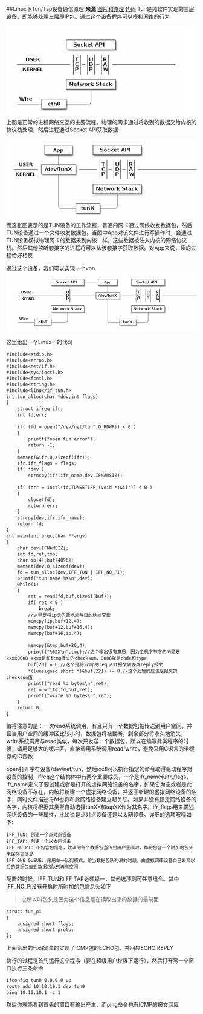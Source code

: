 ##Linux下Tun/Tap设备通信原理
**来源**
[图片和原理](https://blog.kghost.info/2013/03/27/linux-network-tun/)
[代码](http://blog.chinaunix.net/uid-317451-id-92474.html)
Tun是纯软件实现的三层设备，即能够处理三层即IP包。通过这个设备程序可以模拟网络的行为

![](img/1.png)
上图是正常的进程网络交互的主要流程。物理的网卡通过将收到的数据交给内核的协议栈处理，然后进程通过Socket API获取数据

![](img/2.png)
而这张图表示的是TUN设备的工作流程，普通的网卡通过网线收发数据包，然后TUN设备通过一个文件收发数据包。当图中App对该文件进行写操作时，会通过TUN设备模拟物理网卡的数据来到内核一样，这些数据被注入内核的网络协议栈。然后其他监听套接字的进程将可以从该套接字获取数据。对App来说，读的过程恰好相反

通过这个设备，我们可以实现一个vpn
![](img/3.png)

这里给出一个Linux下的代码

	#include<stdio.h>
	#include<errno.h>
	#include<net/if.h>
	#include<sys/ioctl.h>
	#include<fcntl.h>
	#include<string.h>
	#include<linux/if_tun.h>
	int tun_alloc(char *dev,int flags)
	{
		struct ifreq ifr;
		int fd,err;

		if( (fd = open("/dev/net/tun",O_RDWR)) < 0 )
		{
			printf("open tun error");
			return -1;
		}
		memset(&ifr,0,sizeof(ifr));
		ifr.ifr_flags = flags;
		if( *dev )
			strncpy(ifr.ifr_name,dev,IFNAMSIZ);

		if( (err = ioctl(fd,TUNSETIFF,(void *)&ifr)) < 0 )
		{
			close(fd);
			return err;
		}
		strcpy(dev,ifr.ifr_name);
		return fd;
	}
	int main(int argc,char **argv)
	{
		char dev[IFNAMSIZ];
		int fd,ret,tmp;
		char ip[4],buf[4096];
		memset(dev,0,sizeof(dev));
		fd = tun_alloc(dev,IFF_TUN | IFF_NO_PI);
		printf("tun name %s\n",dev);
		while(1)
		{
			ret = read(fd,buf,sizeof(buf));
			if( ret < 0 )
				break;
			//这里是将ip头的源地址与目的地址交换
			memcpy(ip,buf+12,4);
			memcpy(buf+12,buf+16,4);
			memcpy(buf+16,ip,4);

			memcpy(&tmp,buf+20,4);
			printf("%02X\n",tmp);//这个输出很有意思，因为主机字节序的问题是xxxx0008 xxxx是和icmp报文的checksum，0008就是code和type
			buf[20] = 0;//这个是将icmp的request报文转换成reply报文
			*((unsigned short *)&buf[22]) += 8;//这个处理的应该是报文的checksum值
			printf("read %d bytes\n",ret);
			ret = write(fd,buf,ret);
			printf("write %d bytes\n",ret);
		}
		return 0;
	}
值得注意的是：一次read系统调用，有且只有一个数据包被传送到用户空间，并且当用户空间的缓冲区比较小时，数据包将被截断，剩余部分将永久地消失，write系统调用与read类似，每次只发送一个数据包。所以在编写此类程序的时候，请用足够大的缓冲区，直接调用系统调用read/write，避免采用C语言的带缓存的IO函数

open打开字符设备/dev/net/tun，然后ioctl可以执行指定的命令取得驱动程序对设备的控制，ifreq这个结构体中有两个重要成员，一个是ifr_name和ifr_flags，ifr_name定义了要创建或者是打开的虚拟网络设备的名字，如果它为空或者是此网络设备不存在，内核将新建一个虚拟网络设备，并返回新建的虚拟网络设备的名字，同时文件描述符fd也将和此网络设备建立起关联。如果并没有指定网络设备的名字，内核将根据其类型自动选择tunXX和tapXX作为其名字。ifr_flags用来描述网络设备的一些属性，比如说是点对点设备还是以太网设备。详细的选项解释如下:

    IFF_TUN: 创建一个点对点设备
    IFF_TAP: 创建一个以太网设备
    IFF_NO_PI: 不包含包信息，默认的每个数据包当传到用户空间时，都将包含一个附加的包头来保存包信息
    IFF_ONE_QUEUE: 采用单一队列模式，即当数据包队列满的时候，由虚拟网络设备自已丢弃以后的数据包直到数据包队列再有空闲
    
    
配置的时候，IFF_TUN和IFF_TAP必须择一，其他选项则可任意组合。其中IFF_NO_PI没有开启时所附加的包信息头如下
> 之所以叫包头是因为这个信息是在读取出来的数据的最前面

	struct tun_pi 
	{
	    unsigned short flags;
	    unsigned short proto;
	};






上面给出的代码简单的实现了ICMP包的ECHO包，并回应ECHO REPLY

执行的过程是首先运行这个程序（要在超级用户权限下运行），然后打开另一个窗口执行三条命令

	ifconfig tun0 0.0.0.0 up
	route add 10.10.10.1 dev tun0
	ping 10.10.10.1 -c 1

然后你就能看到首先的窗口有输出产生，而ping命令也有ICMP的报文回应





















